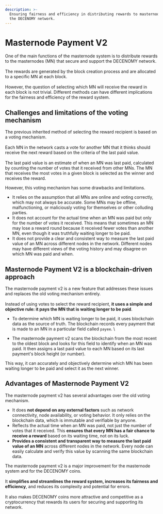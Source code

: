 ```yaml
---
description: >-
  Ensuring fairness and efficiency in distributing rewards to masternodes within
  the DECENOMY network.
---
```


# Masternode Payment V2

One of the main functions of the masternode system is to distribute rewards to the masternodes (MN) that secure and support the DECENOMY network.\
&#x20;\
The rewards are generated by the block creation process and are allocated to a specific MN at each block. \
\
However, the question of selecting which MN will receive the reward in each block is not trivial. Different methods can have different implications for the fairness and efficiency of the reward system.



## Challenges and limitations of the **voting mechanism**

The previous inherited method of selecting the reward recipient is based on a voting mechanism. \
\
Each MN in the network casts a vote for another MN that it thinks should receive the next reward based on the criteria of the last paid value. \
\
The last paid value is an estimate of when an MN was last paid, calculated by counting the number of votes that it received from other MNs. The MN that receives the most votes in a given block is selected as the winner and receives the reward.

However, this voting mechanism has some drawbacks and limitations.&#x20;

* It relies on the assumption that all MNs are online and voting correctly, which may not always be accurate. Some MNs may be offline, malfunctioning, or maliciously voting for themselves or other colluding parties.&#x20;
* It does not account for the actual time when an MN was paid but only for the number of votes it received. This means that sometimes an MN may lose a reward round because it received fewer votes than another MN, even though it was truthfully waiting longer to be paid.&#x20;
* It does not provide a clear and consistent way to measure the last paid value of an MN across different nodes in the network. Different nodes may have different views of the voting history and may disagree on which MN was paid and when.



## **Masternode Payment V2 is a** blockchain-driven approach

The masternode payment v2 is a new feature that addresses these issues and replaces the old voting mechanism entirely. \
\
Instead of using votes to select the reward recipient, **it uses a simple and objective rule: it pays the MN that is waiting longer to be paid**.&#x20;

* To determine which MN is waiting longer to be paid, it uses blockchain data as the source of truth. The blockchain records every payment that is made to an MN in a particular field called `payee`. \

* The masternode payment v2 scans the blockchain from the most recent to the oldest block and looks for this field to identify when an MN was paid. It then assigns a last paid value to each MN based on its last payment's block height (or number).&#x20;

This way, it can accurately and objectively determine which MN has been waiting longer to be paid and select it as the next winner.



## **Advantages of Masternode Payment V2**

The masternode payment v2 has several advantages over the old voting mechanism.&#x20;

* It does **not depend on any external factors** such as network connectivity, node availability, or voting behavior. It only relies on the blockchain data, which is immutable and verifiable by anyone.&#x20;
* Reflects the actual time when an MN was paid, not just the number of votes that it received. This **ensures that every MN has a fair chance to receive a reward** based on its waiting time, not on its luck.&#x20;
* **Provides a consistent and transparent way to measure the last paid value of an MN** across different nodes in the network. Every node can easily calculate and verify this value by scanning the same blockchain data.

The masternode payment v2 is a major improvement for the masternode system and for the DECENOMY coins. \
\
It **simplifies and streamlines the reward system, increases its fairness and efficiency**, and reduces its complexity and potential for errors. \
\
It also makes DECENOMY coins more attractive and competitive as a cryptocurrency that rewards its users for securing and supporting its network.
